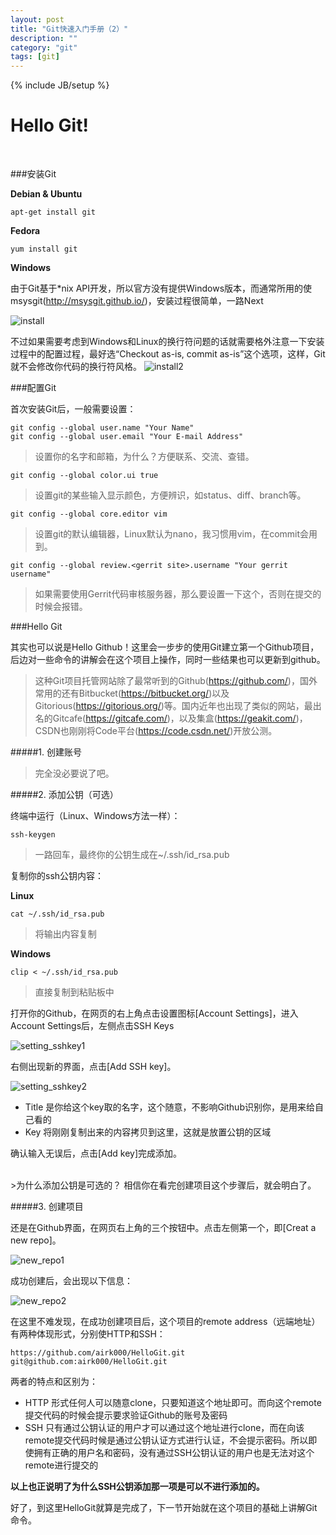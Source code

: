 ```yaml
---
layout: post
title: "Git快速入门手册（2）"
description: ""
category: "git"
tags: [git]
---
```

{% include JB/setup %}

Hello Git!
===
<br />

###安装Git

**Debian & Ubuntu**

    apt-get install git
**Fedora**

    yum install git
**Windows**

由于Git基于\*nix API开发，所以官方没有提供Windows版本，而通常所用的使msysgit(<http://msysgit.github.io/>)，安装过程很简单，一路Next

![install](https://raw.github.com/airk000/airk000.github.com/master/images/usegit/msysgit_install_1.png)
    
不过如果需要考虑到Windows和Linux的换行符问题的话就需要格外注意一下安装过程中的配置过程，最好选“Checkout as-is, commit as-is”这个选项，这样，Git就不会修改你代码的换行符风格。
![install2](https://raw.github.com/airk000/airk000.github.com/master/images/usegit/msysgit_install_2.png)

###配置Git

首次安装Git后，一般需要设置：

    git config --global user.name "Your Name"
    git config --global user.email "Your E-mail Address"
>设置你的名字和邮箱，为什么？方便联系、交流、查错。

    git config --global color.ui true
>设置git的某些输入显示颜色，方便辨识，如status、diff、branch等。

    git config --global core.editor vim
>设置git的默认编辑器，Linux默认为nano，我习惯用vim，在commit会用到。

    git config --global review.<gerrit site>.username "Your gerrit username"
>如果需要使用Gerrit代码审核服务器，那么要设置一下这个，否则在提交的时候会报错。

###Hello Git

其实也可以说是Hello Github！这里会一步步的使用Git建立第一个Github项目，后边对一些命令的讲解会在这个项目上操作，同时一些结果也可以更新到github。

>这种Git项目托管网站除了最常听到的Github(<https://github.com/>)，国外常用的还有Bitbucket(<https://bitbucket.org/>)以及Gitorious(<https://gitorious.org/>)等。国内近年也出现了类似的网站，最出名的Gitcafe(<https://gitcafe.com/>)，以及集盒(<https://geakit.com/>)，CSDN也刚刚将Code平台(<https://code.csdn.net/>)开放公测。

#####1. 创建账号

>完全没必要说了吧。

#####2. 添加公钥（可选）

终端中运行（Linux、Windows方法一样）：

    ssh-keygen
>一路回车，最终你的公钥生成在~/.ssh/id_rsa.pub

复制你的ssh公钥内容：

**Linux**

    cat ~/.ssh/id_rsa.pub
>将输出内容复制

**Windows**

    clip < ~/.ssh/id_rsa.pub
>直接复制到粘贴板中

打开你的Github，在网页的右上角点击设置图标[Account Settings]，进入Account Settings后，左侧点击SSH Keys

![setting_sshkey1](https://raw.github.com/airk000/airk000.github.com/a970dae4aa9de8edffd9c3f8b954cfed09a6e0c2/images/usegit/setting_sshkeys.png)

右侧出现新的界面，点击[Add SSH key]。

![setting_sshkey2](https://raw.github.com/airk000/airk000.github.com/a970dae4aa9de8edffd9c3f8b954cfed09a6e0c2/images/usegit/setting_sshkey_2.png)


- Title 是你给这个key取的名字，这个随意，不影响Github识别你，是用来给自己看的
- Key 将刚刚复制出来的内容拷贝到这里，这就是放置公钥的区域

确认输入无误后，点击[Add key]完成添加。

<br />
>为什么添加公钥是可选的？
相信你在看完创建项目这个步骤后，就会明白了。

#####3. 创建项目

还是在Github界面，在网页右上角的三个按钮中。点击左侧第一个，即[Creat a new repo]。

![new_repo1](https://raw.github.com/airk000/airk000.github.com/a970dae4aa9de8edffd9c3f8b954cfed09a6e0c2/images/usegit/new_repo.png)

成功创建后，会出现以下信息：

![new_repo2](https://raw.github.com/airk000/airk000.github.com/a970dae4aa9de8edffd9c3f8b954cfed09a6e0c2/images/usegit/new_repo_2.png)

在这里不难发现，在成功创建项目后，这个项目的remote address（远端地址）有两种体现形式，分别使HTTP和SSH：

    https://github.com/airk000/HelloGit.git
    git@github.com:airk000/HelloGit.git
两者的特点和区别为：

- HTTP 形式任何人可以随意clone，只要知道这个地址即可。而向这个remote提交代码的时候会提示要求验证Github的账号及密码
- SSH
只有通过公钥认证的用户才可以通过这个地址进行clone，而在向该remote提交代码时候是通过公钥认证方式进行认证，不会提示密码。所以即使拥有正确的用户名和密码，没有通过SSH公钥认证的用户也是无法对这个remote进行提交的

**以上也正说明了为什么SSH公钥添加那一项是可以不进行添加的。**

好了，到这里HelloGit就算是完成了，下一节开始就在这个项目的基础上讲解Git命令。

